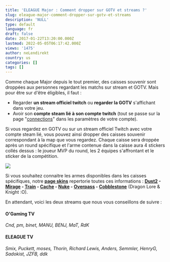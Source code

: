 ```yaml
---
title: 'ELEAGUE Major : Comment dropper sur GOTV et streams ?'
slug: eleague-major-comment-dropper-sur-gotv-et-streams
description: 'NULL'
type: default
language: fr
draft: false
date: 2017-01-22T13:20:00.000Z
lastmod: 2022-05-05T06:17:42.000Z
views: '1475'
author: neLendirekt
country: us
categories: []
tags: []
---
```

Comme chaque Major depuis le tout premier, des caisses souvenir sont droppées aux personnes regardant les matchs sur stream et GOTV. Mais pour être sur d'être éligibles, il faut :

* Regarder **un stream officiel twitch** ou **regarder la GOTV** s'affichant dans votre jeu.
* Avoir son **compte steam lié à son compte twitch** (tout se passe sur la page "[connections](https://www.twitch.tv/settings/connections)" dans les paramètres de votre compte).

Si vous regardez en GOTV ou sur un stream officiel Twitch avec votre compte steam lié, vous pouvez ainsi dropper des caisses souvenir correspondant à la map que vous regardez. Chaque caisse sera droppée après un round spécifique et l'arme contenue dans la caisse aura 4 stickers collés dessus : le joueur MVP du round, les 2 équipes s'affrontant et le sticker de la compétition. 

![](/storage/images/5884acda2945e_atlanta-souvenirsjpg.jpg)

Si vous souhaitez connaitre les armes disponibles dans les caisses spécifiques, notre **[page skins](https:///skins#!/)** repertorie toutes ces informations : **[Dust2](https:///skins#!/collection/13) \- [Mirage](https:///skins#!/collection/16) \- [Train](https:///skins#!/collection/18) \- [Cache](https:///skins#!/collection/39) \- [Nuke](https:///skins#!/collection/7) \- [Overpass](https:///skins#!/collection/32) \- [Cobblestone](https:///skins#!/collection/34)** (Dragon Lore & Knight :O).

En attendant, voici les deux streams que nous vous conseillons de suivre :

#### O'Gaming TV

_Cnd, pm, binet, MANU, BENJ, MaT, RdK_

#### ELEAGUE TV

_Smix, Puckett, moses, Thorin, Richard Lewis, Anders, Semmler, HenryG, Sadokist, JZFB, ddk_  
  
  

